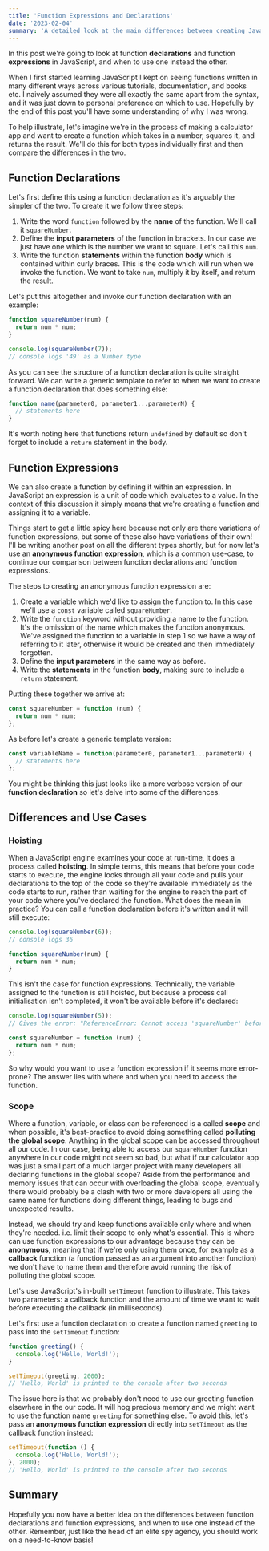 ```yaml
---
title: 'Function Expressions and Declarations'
date: '2023-02-04'
summary: 'A detailed look at the main differences between creating JavaScript functions with function declarations and function declarations'
---
```


In this post we're going to look at function **declarations** and function **expressions** in JavaScript, and when to use one instead the other.

When I first started learning JavaScript I kept on seeing functions written in many different ways across various tutorials, documentation, and books etc. I naively assumed they were all exactly the same apart from the syntax, and it was just down to personal preference on which to use. Hopefully by the end of this post you'll have some understanding of why I was wrong.

To help illustrate, let's imagine we're in the process of making a calculator app and want to create a function which takes in a number, squares it, and returns the result. We'll do this for both types individually first and then compare the differences in the two.

## Function Declarations

Let's first define this using a function declaration as it's arguably the simpler of the two. To create it we follow three steps:

1. Write the word `function` followed by the **name** of the function. We'll call it `squareNumber`.
2. Define the **input parameters** of the function in brackets. In our case we just have one which is the number we want to square. Let's call this `num`.
3. Write the function **statements** within the function **body** which is contained within curly braces. This is the code which will run when we invoke the function. We want to take `num`, multiply it by itself, and return the result.

Let's put this altogether and invoke our function declaration with an example:

```javascript
function squareNumber(num) {
  return num * num;
}

console.log(squareNumber(7));
// console logs '49' as a Number type
```

As you can see the structure of a function declaration is quite straight forward. We can write a generic template to refer to when we want to create a function declaration that does something else:

```javascript
function name(parameter0, parameter1...parameterN) {
  // statements here
}
```

It's worth noting here that functions return `undefined` by default so don't forget to include a `return` statement in the body.

## Function Expressions

We can also create a function by defining it within an expression. In JavaScript an expression is a unit of code which evaluates to a value. In the context of this discussion it simply means that we're creating a function and assigning it to a variable.

Things start to get a little spicy here because not only are there variations of function expressions, but some of these also have variations of their own! I'll be writing another post on all the different types shortly, but for now let's use an **anonymous function expression**, which is a common use-case, to continue our comparison between function declarations and function expressions.

The steps to creating an anonymous function expression are:

1. Create a variable which we'd like to assign the function to. In this case we'll use a `const` variable called `squareNumber`.
2. Write the `function` keyword without providing a name to the function. It's the omission of the name which makes the function anonymous. We've assigned the function to a variable in step 1 so we have a way of referring to it later, otherwise it would be created and then immediately forgotten.
3. Define the **input parameters** in the same way as before.
4. Write the **statements** in the function **body**, making sure to include a `return` statement.

Putting these together we arrive at:

```javascript
const squareNumber = function (num) {
  return num * num;
};
```

As before let's create a generic template version:

```javascript
const variableName = function(parameter0, parameter1...parameterN) {
  // statements here
};
```

You might be thinking this just looks like a more verbose version of our **function declaration** so let's delve into some of the differences.

## Differences and Use Cases

### Hoisting

When a JavaScript engine examines your code at run-time, it does a process called **hoisting**. In simple terms, this means that before your code starts to execute, the engine looks through all your code and pulls your declarations to the top of the code so they're available immediately as the code starts to run, rather than waiting for the engine to reach the part of your code where you've declared the function. What does the mean in practice? You can call a function declaration before it's written and it will still execute:

```javascript
console.log(squareNumber(6));
// console logs 36

function squareNumber(num) {
  return num * num;
}
```

This isn't the case for function expressions. Technically, the variable assigned to the function is still hoisted, but because a process call initialisation isn't completed, it won't be available before it's declared:

```javascript
console.log(squareNumber(5));
// Gives the error: "ReferenceError: Cannot access 'squareNumber' before initialization"

const squareNumber = function (num) {
  return num * num;
};
```

So why would you want to use a function expression if it seems more error-prone? The answer lies with where and when you need to access the function.

### Scope

Where a function, variable, or class can be referenced is a called **scope** and when possible, it's best-practice to avoid doing something called **polluting the global scope**. Anything in the global scope can be accessed throughout all our code. In our case, being able to access our `squareNumber` function anywhere in our code might not seem so bad, but what if our calculator app was just a small part of a much larger project with many developers all declaring functions in the global scope? Aside from the performance and memory issues that can occur with overloading the global scope, eventually there would probably be a clash with two or more developers all using the same name for functions doing different things, leading to bugs and unexpected results.

Instead, we should try and keep functions available only where and when they're needed. i.e. limit their scope to only what's essential. This is where can use function expressions to our advantage because they can be **anonymous**, meaning that if we're only using them once, for example as a **callback** function (a function passed as an argument into another function) we don't have to name them and therefore avoid running the risk of polluting the global scope.

Let's use JavaScript's in-built `setTimeout` function to illustrate. This takes two parameters: a callback function and the amount of time we want to wait before executing the callback (in milliseconds).

Let's first use a function declaration to create a function named `greeting` to pass into the `setTimeout` function:

```javascript
function greeting() {
  console.log('Hello, World!');
}

setTimeout(greeting, 2000);
// 'Hello, World' is printed to the console after two seconds
```

The issue here is that we probably don't need to use our greeting function elsewhere in the our code. It will hog precious memory and we might want to use the function name `greeting` for something else. To avoid this, let's pass an **anonymous function expression** directly into `setTimeout` as the callback function instead:

```javascript
setTimeout(function () {
  console.log('Hello, World!');
}, 2000);
// 'Hello, World' is printed to the console after two seconds
```

## Summary

Hopefully you now have a better idea on the differences between function declarations and function expressions, and when to use one instead of the other. Remember, just like the head of an elite spy agency, you should work on a need-to-know basis!

